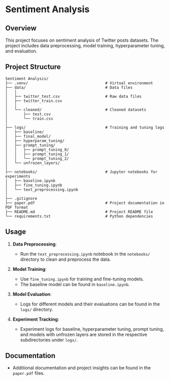 
# Sentiment Analysis

## Overview

This project focuses on sentiment analysis of Twitter posts datasets. The project includes data preprocessing, model training, hyperparameter tuning, and evaluation.

## Project Structure

```plaintext
Sentiment Analysis/
├── .venv/                                  # Virtual environment
├── data/                                   # Data files
│   │
│   ├── twitter_test.csv                    # Raw data files
│   ├── twitter_train.csv                    
│   │                             
│   └── cleaned/                            # Cleaned datasets
│       ├── test.csv                                     
│       └── train.csv                     
│
├── logs/                                   # Training and tuning logs
│   ├── baseline/                           
│   ├── final_model/                        
│   ├── hyperparam_tuning/                   
│   ├── prompt_tuning/                      
│   │   ├── prompt_tuning_0/                
│   │   ├── prompt_tuning_1/                
│   │   └── prompt_tuning_2/                
│   └── unfrozen_layers/
│                    
├── notebooks/                              # Jupyter notebooks for experiments
│   ├── baseline.ipynb                      
│   ├── fine_tuning.ipynb                   
│   └── text_preprocessing.ipynb
│            
├── .gitignore                                                            
├── paper.pdf                               # Project documentation in PDF format
├── README.md                               # Project README file
└── requirements.txt                        # Python dependencies
```


## Usage

1. **Data Preprocessing**:
    - Run the `text_preprocessing.ipynb` notebook in the `notebooks/` directory to clean and preprocess the data.

2. **Model Training**:
    - Use `fine_tuning.ipynb` for training and fine-tuning models.
    - The baseline model can be found in `baseline.ipynb`.

3. **Model Evaluation**:
    - Logs for different models and their evaluations can be found in the `logs/` directory.

4. **Experiment Tracking**:
    - Experiment logs for baseline, hyperparameter tuning, prompt tuning, and models with unfrozen layers are stored in the respective subdirectories under `logs/`.
   

## Documentation
- Additional documentation and project insights can be found in the `paper.pdf` files.


